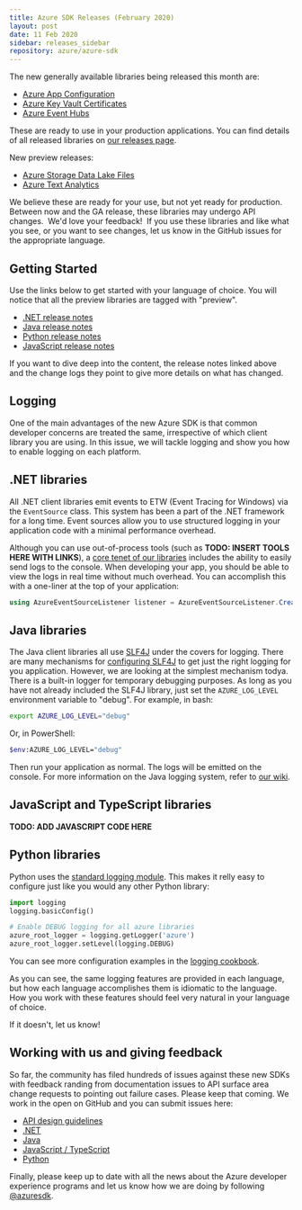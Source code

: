 ```yaml
---
title: Azure SDK Releases (February 2020)
layout: post
date: 11 Feb 2020
sidebar: releases_sidebar
repository: azure/azure-sdk
---
```


The new generally available libraries being released this month are:

* [Azure App Configuration](https://docs.microsoft.com/azure/azure-app-configuration/)
* [Azure Key Vault Certificates](https://docs.microsoft.com/en-us/azure/key-vault/certificate-scenarios)
* [Azure Event Hubs](https://docs.microsoft.com/en-us/azure/event-hubs/)  

These are ready to use in your production applications.  You can find details of all released libraries on [our releases page](https://azure.github.io/azure-sdk/releases/latest/).

New preview releases:

* [Azure Storage Data Lake Files](https://docs.microsoft.com/en-us/azure/storage/blobs/data-lake-storage-introduction?toc=%2fazure%2fstorage%2fblobs%2ftoc.json)
* [Azure Text Analytics](https://docs.microsoft.com/en-us/azure/cognitive-services/text-analytics/index)

We believe these are ready for your use, but not yet ready for production.  Between now and the GA release, these libraries may undergo API changes.  We'd love your feedback!  If you use these libraries and like what you see, or you want to see changes, let us know in the GitHub issues for the appropriate language. 

## Getting Started

Use the links below to get started with your language of choice.  You will notice that all the preview libraries are tagged with "preview".

* [.NET release notes]({{site.baseurl}}/releases/2020-01/dotnet.html)
* [Java release notes]({{site.baseurl}}/releases/2020-01/java.html)
* [Python release notes]({{site.baseurl}}/releases/2020-01/python.html)
* [JavaScript release notes]({{site.baseurl}}/releases/2020-01/js.html)

If you want to dive deep into the content, the release notes linked above and the change logs they point to give more details on what has changed.

## Logging 

One of the main advantages of the new Azure SDK is that common developer concerns are treated the same, irrespective of which client library you are using.  In this issue, we will tackle logging and show you how to enable logging on each platform.  

## .NET libraries

All .NET client libraries emit events to ETW (Event Tracing for Windows) via the `EventSource` class.  This system has been a part of the .NET framework for a long time.  Event sources allow you to use structured logging in your application code with a minimal performance overhead.

Although you can use out-of-process tools (such as **TODO: INSERT TOOLS HERE WITH LINKS**), a [core tenet of our libraries](https://azure.github.io/azure-sdk/general_implementation.html#general-logging-console-logger) includes the ability to easily send logs to the console.  When developing your app, you should be able to view the logs in real time without much overhead.  You can accomplish this with a one-liner at the top of your application:

```csharp
using AzureEventSourceListener listener = AzureEventSourceListener.CreateConsoleLogger();
```

## Java libraries

The Java client libraries all use [SLF4J](https://www.slf4j.org/) under the covers for logging.  There are many mechanisms for [configuring SLF4J](https://dzone.com/articles/how-configure-slf4j-different) to get just the right logging for you application.  However, we are looking at the simplest mechanism todya.  There is a built-in logger for temporary debugging purposes.  As long as you have not already included the SLF4J library, just set the `AZURE_LOG_LEVEL` environment variable to "debug".  For example, in bash:

```bash
export AZURE_LOG_LEVEL="debug"
```

Or, in PowerShell:

```bash
$env:AZURE_LOG_LEVEL="debug"
```

Then run your application as normal.  The logs will be emitted on the console.  For more information on the Java logging system, refer to [our wiki](https://github.com/Azure/azure-sdk-for-java/wiki/Logging-with-Azure-SDK).

## JavaScript and TypeScript libraries

**TODO: ADD JAVASCRIPT CODE HERE**

## Python libraries

Python uses the [standard logging module](https://docs.python.org/3/howto/logging.html).  This makes it relly easy to configure just like you would any other Python library:

```python
import logging
logging.basicConfig()

# Enable DEBUG logging for all azure libraries
azure_root_logger = logging.getLogger('azure')
azure_root_logger.setLevel(logging.DEBUG)
```

You can see more configuration examples in the [logging cookbook](https://docs.python.org/3/howto/logging-cookbook.html).

As you can see, the same logging features are provided in each language, but how each language accomplishes them is idiomatic to the language.  How you work with these features should feel very natural in your language of choice.

If it doesn't, let us know!

## Working with us and giving feedback

So far, the community has filed hundreds of issues against these new SDKs with feedback randing from documentation issues to API surface area change requests to pointing out failure cases.  Please keep that coming.  We work in the open on GitHub and you can submit issues here:

* [API design guidelines](https://github.com/Azure/azure-sdk/)
* [.NET](https://github.com/Azure/azure-sdk-for-net)
* [Java](https://github.com/Azure/azure-sdk-for-java)
* [JavaScript / TypeScript](https://github.com/Azure/azure-sdk-for-js)
* [Python](https://github.com/Azure/azure-sdk-for-python)

Finally, please keep up to date with all the news about the Azure developer experience programs and let us know how we are doing by following [@azuresdk](https://twitter.com/AzureSDK).
